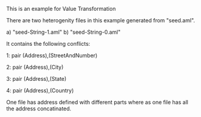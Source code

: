This is an example for Value Transformation

There are two heterogenity files in this example generated from "seed.aml".

a) "seed-String-1.aml"
b) "seed-String-0.aml"

It contains the following conflicts:

1: pair (Address),(StreetAndNumber)

2: pair (Address),(City)

3: pair (Address),(State)

4: pair (Address),(Country)


One file has address defined with different parts where as one file has all the address concatinated.